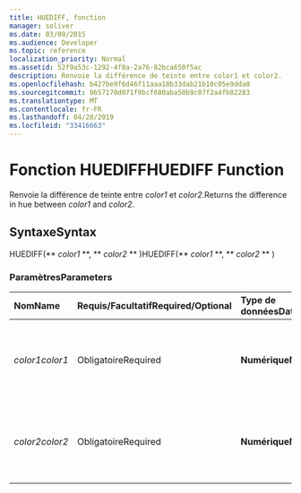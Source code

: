 ```yaml
---
title: HUEDIFF, fonction
manager: soliver
ms.date: 03/09/2015
ms.audience: Developer
ms.topic: reference
localization_priority: Normal
ms.assetid: 52f9a53c-1292-4f8a-2a76-82bca650f5ac
description: Renvoie la différence de teinte entre color1 et color2.
ms.openlocfilehash: b427be9f6d46f11aaa18b33dab21b10c05e9dda0
ms.sourcegitcommit: 8657170d071f9bcf680aba50b9c07f2a4fb82283
ms.translationtype: MT
ms.contentlocale: fr-FR
ms.lasthandoff: 04/28/2019
ms.locfileid: "33416663"
---
```

# <a name="huediff-function"></a><span data-ttu-id="4895f-103">Fonction HUEDIFF</span><span class="sxs-lookup"><span data-stu-id="4895f-103">HUEDIFF Function</span></span>

<span data-ttu-id="4895f-104">Renvoie la différence de teinte entre  _color1_ et  _color2_.</span><span class="sxs-lookup"><span data-stu-id="4895f-104">Returns the difference in hue between  _color1_ and  _color2_.</span></span>
  
## <a name="syntax"></a><span data-ttu-id="4895f-105">Syntaxe</span><span class="sxs-lookup"><span data-stu-id="4895f-105">Syntax</span></span>

<span data-ttu-id="4895f-106">HUEDIFF(\*\* *color1* \*\*, \*\* *color2* \*\* )</span><span class="sxs-lookup"><span data-stu-id="4895f-106">HUEDIFF(\*\* *color1* \*\*, \*\* *color2* \*\* )</span></span> 
  
### <a name="parameters"></a><span data-ttu-id="4895f-107">Paramètres</span><span class="sxs-lookup"><span data-stu-id="4895f-107">Parameters</span></span>

|<span data-ttu-id="4895f-108">**Nom**</span><span class="sxs-lookup"><span data-stu-id="4895f-108">**Name**</span></span>|<span data-ttu-id="4895f-109">**Requis/Facultatif**</span><span class="sxs-lookup"><span data-stu-id="4895f-109">**Required/Optional**</span></span>|<span data-ttu-id="4895f-110">**Type de données**</span><span class="sxs-lookup"><span data-stu-id="4895f-110">**Data Type**</span></span>|<span data-ttu-id="4895f-111">**Description**</span><span class="sxs-lookup"><span data-stu-id="4895f-111">**Description**</span></span>|
|:-----|:-----|:-----|:-----|
| <span data-ttu-id="4895f-112">_color1_</span><span class="sxs-lookup"><span data-stu-id="4895f-112">_color1_</span></span> <br/> |<span data-ttu-id="4895f-113">Obligatoire</span><span class="sxs-lookup"><span data-stu-id="4895f-113">Required</span></span>  <br/> |<span data-ttu-id="4895f-114">**Numérique**</span><span class="sxs-lookup"><span data-stu-id="4895f-114">**Numeric**</span></span> <br/> |<span data-ttu-id="4895f-115">Index de couleurs Microsoft Visio ou valeur RVB de la première couleur.</span><span class="sxs-lookup"><span data-stu-id="4895f-115">The Microsoft Visio color index or RGB value of the first color.</span></span>  <br/> |
| <span data-ttu-id="4895f-116">_color2_</span><span class="sxs-lookup"><span data-stu-id="4895f-116">_color2_</span></span> <br/> |<span data-ttu-id="4895f-117">Obligatoire</span><span class="sxs-lookup"><span data-stu-id="4895f-117">Required</span></span>  <br/> |<span data-ttu-id="4895f-118">**Numérique**</span><span class="sxs-lookup"><span data-stu-id="4895f-118">**Numeric**</span></span> <br/> |<span data-ttu-id="4895f-119">Index de couleurs Microsoft Visio ou valeur RVB de la deuxième couleur.</span><span class="sxs-lookup"><span data-stu-id="4895f-119">The Microsoft Visio color index or RGB value of the second color.</span></span>  <br/> |
   

